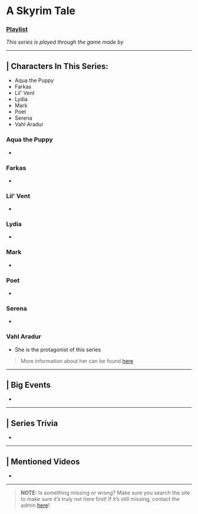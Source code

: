 # A Skyrim Tale
### [Playlist]()
*This series is played through the game []() made by []()*

----

## | Characters In This Series:
- Aqua the Puppy
- Farkas
- Lil' Vent
- Lydia
- Mark
- Poet
- Serena
- Vahl Aradur

### Aqua the Puppy
- 

### Farkas
- 

### Lil' Vent
- 

### Lydia
- 

### Mark
- 

### Poet
- 

### Serena
- 

### Vahl Aradur
- She is the protagonist of this series
> More information about her can be found [here](5.Characters.Vahl_Aradur.html)

----

## | Big Events
- 

----

## | Series Trivia
- 

----
 
## | Mentioned Videos
- []()
 
----
 
> **NOTE:** Is something missing or wrong? Make sure you search the site to make sure it’s truly not here first! If it’s still missing, contact the admin [here](../chapter_2.html)!
